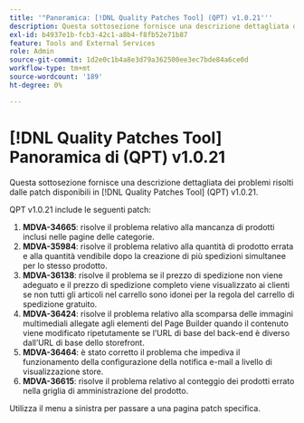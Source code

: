 ```yaml
---
title: '"Panoramica: [!DNL Quality Patches Tool] (QPT) v1.0.21'''
description: Questa sottosezione fornisce una descrizione dettagliata dei problemi risolti dalle patch disponibili in [!DNL Quality Patches Tool] (QPT) v1.0.21.
exl-id: b4937e1b-fcb3-42c1-a8b4-f8fb52e71b87
feature: Tools and External Services
role: Admin
source-git-commit: 1d2e0c1b4a8e3d79a362500ee3ec7bde84a6ce0d
workflow-type: tm+mt
source-wordcount: '189'
ht-degree: 0%

---
```


# [!DNL Quality Patches Tool] Panoramica di (QPT) v1.0.21

Questa sottosezione fornisce una descrizione dettagliata dei problemi risolti dalle patch disponibili in [!DNL Quality Patches Tool] (QPT) v1.0.21.

QPT v1.0.21 include le seguenti patch:

1. **MDVA-34665**: risolve il problema relativo alla mancanza di prodotti inclusi nelle pagine delle categorie.
1. **MDVA-35984**: risolve il problema relativo alla quantità di prodotto errata e alla quantità vendibile dopo la creazione di più spedizioni simultanee per lo stesso prodotto.
1. **MDVA-36138**: risolve il problema se il prezzo di spedizione non viene adeguato e il prezzo di spedizione completo viene visualizzato ai clienti se non tutti gli articoli nel carrello sono idonei per la regola del carrello di spedizione gratuito.
1. **MDVA-36424**: risolve il problema relativo alla scomparsa delle immagini multimediali allegate agli elementi del Page Builder quando il contenuto viene modificato ripetutamente se l’URL di base del back-end è diverso dall’URL di base dello storefront.
1. **MDVA-36464**: è stato corretto il problema che impediva il funzionamento della configurazione della notifica e-mail a livello di visualizzazione store.
1. **MDVA-36615**: risolve il problema relativo al conteggio dei prodotti errato nella griglia di amministrazione del prodotto.

Utilizza il menu a sinistra per passare a una pagina patch specifica.
